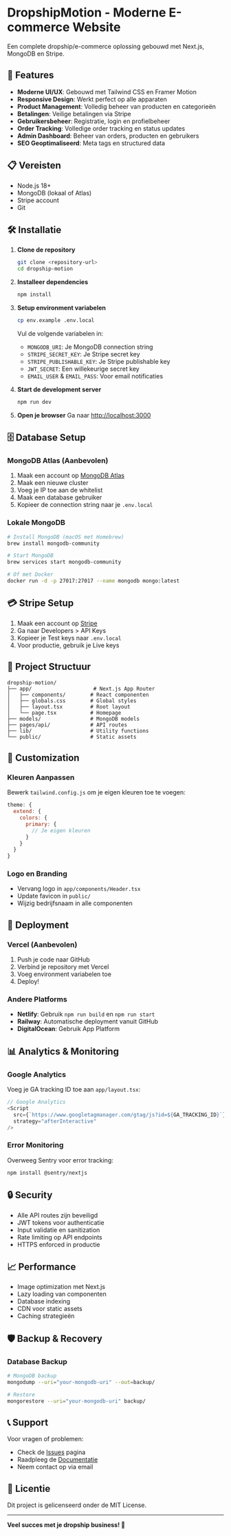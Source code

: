 # DropshipMotion - Moderne E-commerce Website

Een complete dropship/e-commerce oplossing gebouwd met Next.js, MongoDB en Stripe.

## 🚀 Features

- **Moderne UI/UX**: Gebouwd met Tailwind CSS en Framer Motion
- **Responsive Design**: Werkt perfect op alle apparaten
- **Product Management**: Volledig beheer van producten en categorieën
- **Betalingen**: Veilige betalingen via Stripe
- **Gebruikersbeheer**: Registratie, login en profielbeheer
- **Order Tracking**: Volledige order tracking en status updates
- **Admin Dashboard**: Beheer van orders, producten en gebruikers
- **SEO Geoptimaliseerd**: Meta tags en structured data

## 📋 Vereisten

- Node.js 18+ 
- MongoDB (lokaal of Atlas)
- Stripe account
- Git

## 🛠️ Installatie

1. **Clone de repository**
   ```bash
   git clone <repository-url>
   cd dropship-motion
   ```

2. **Installeer dependencies**
   ```bash
   npm install
   ```

3. **Setup environment variabelen**
   ```bash
   cp env.example .env.local
   ```
   
   Vul de volgende variabelen in:
   - `MONGODB_URI`: Je MongoDB connection string
   - `STRIPE_SECRET_KEY`: Je Stripe secret key
   - `STRIPE_PUBLISHABLE_KEY`: Je Stripe publishable key
   - `JWT_SECRET`: Een willekeurige secret key
   - `EMAIL_USER` & `EMAIL_PASS`: Voor email notificaties

4. **Start de development server**
   ```bash
   npm run dev
   ```

5. **Open je browser**
   Ga naar [http://localhost:3000](http://localhost:3000)

## 🗄️ Database Setup

### MongoDB Atlas (Aanbevolen)
1. Maak een account op [MongoDB Atlas](https://www.mongodb.com/atlas)
2. Maak een nieuwe cluster
3. Voeg je IP toe aan de whitelist
4. Maak een database gebruiker
5. Kopieer de connection string naar je `.env.local`

### Lokale MongoDB
```bash
# Install MongoDB (macOS met Homebrew)
brew install mongodb-community

# Start MongoDB
brew services start mongodb-community

# Of met Docker
docker run -d -p 27017:27017 --name mongodb mongo:latest
```

## 💳 Stripe Setup

1. Maak een account op [Stripe](https://stripe.com)
2. Ga naar Developers > API Keys
3. Kopieer je Test keys naar `.env.local`
4. Voor productie, gebruik je Live keys

## 📁 Project Structuur

```
dropship-motion/
├── app/                    # Next.js App Router
│   ├── components/        # React componenten
│   ├── globals.css        # Global styles
│   ├── layout.tsx         # Root layout
│   └── page.tsx           # Homepage
├── models/                # MongoDB models
├── pages/api/             # API routes
├── lib/                   # Utility functions
└── public/                # Static assets
```

## 🎨 Customization

### Kleuren Aanpassen
Bewerk `tailwind.config.js` om je eigen kleuren toe te voegen:

```javascript
theme: {
  extend: {
    colors: {
      primary: {
        // Je eigen kleuren
      }
    }
  }
}
```

### Logo en Branding
- Vervang logo in `app/components/Header.tsx`
- Update favicon in `public/`
- Wijzig bedrijfsnaam in alle componenten

## 🚀 Deployment

### Vercel (Aanbevolen)
1. Push je code naar GitHub
2. Verbind je repository met Vercel
3. Voeg environment variabelen toe
4. Deploy!

### Andere Platforms
- **Netlify**: Gebruik `npm run build` en `npm run start`
- **Railway**: Automatische deployment vanuit GitHub
- **DigitalOcean**: Gebruik App Platform

## 📊 Analytics & Monitoring

### Google Analytics
Voeg je GA tracking ID toe aan `app/layout.tsx`:

```javascript
// Google Analytics
<Script
  src={`https://www.googletagmanager.com/gtag/js?id=${GA_TRACKING_ID}`}
  strategy="afterInteractive"
/>
```

### Error Monitoring
Overweeg Sentry voor error tracking:

```bash
npm install @sentry/nextjs
```

## 🔒 Security

- Alle API routes zijn beveiligd
- JWT tokens voor authenticatie
- Input validatie en sanitization
- Rate limiting op API endpoints
- HTTPS enforced in productie

## 📈 Performance

- Image optimization met Next.js
- Lazy loading van componenten
- Database indexing
- CDN voor static assets
- Caching strategieën

## 🛡️ Backup & Recovery

### Database Backup
```bash
# MongoDB backup
mongodump --uri="your-mongodb-uri" --out=backup/

# Restore
mongorestore --uri="your-mongodb-uri" backup/
```

## 📞 Support

Voor vragen of problemen:
- Check de [Issues](https://github.com/your-repo/issues) pagina
- Raadpleeg de [Documentatie](https://your-docs-site.com)
- Neem contact op via email

## 📄 Licentie

Dit project is gelicenseerd onder de MIT License.

---

**Veel succes met je dropship business! 🎉**
